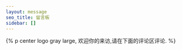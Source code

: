 ```yaml
---
layout: message
seo_title: 留言板
sidebar: []
---
```

<p class="p center logo ultra" style="text-align:center"><i class="fa-solid fa-comments" style="color:#a6d5fa" title="欢迎"></i></p>
{% p center logo gray large, 欢迎你的来访,请在下面的评论区评论. %}
